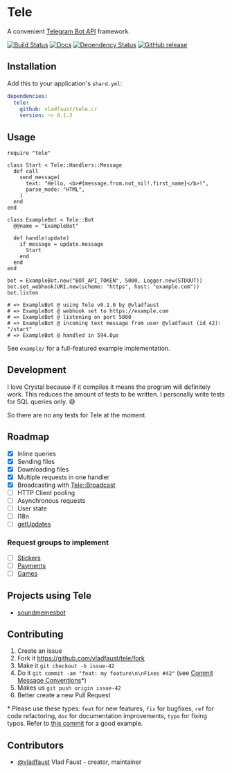 # Tele

A convenient [Telegram Bot API](https://core.telegram.org/bots/api) framework.

[![Build Status](https://travis-ci.org/vladfaust/tele.cr.svg?branch=master)](https://travis-ci.org/vladfaust/tele.cr) [![Docs](https://img.shields.io/badge/docs-unavailable-lightgray.svg)](https://vladfaust.com/tele.cr) [![Dependency Status](https://shards.rocks/badge/github/vladfaust/tele.cr/status.svg)](https://shards.rocks/github/vladfaust/tele.cr) [![GitHub release](https://img.shields.io/github/release/vladfaust/tele.cr.svg)](https://github.com/vladfaust/tele.cr/releases)

## Installation

Add this to your application's `shard.yml`:

```yaml
dependencies:
  tele:
    github: vladfaust/tele.cr
    version: ~> 0.1.3
```

## Usage

```crystal
require "tele"

class Start < Tele::Handlers::Message
  def call
    send_message(
      text: "Hello, <b>#{message.from.not_nil!.first_name}</b>!",
      parse_mode: "HTML",
    )
  end
end

class ExampleBot < Tele::Bot
  @@name = "ExampleBot"

  def handle(update)
    if message = update.message
      Start
    end
  end
end

bot = ExampleBot.new("BOT_API_TOKEN", 5000, Logger.new(STDOUT))
bot.set_webhook(URI.new(scheme: "https", host: "example.com"))
bot.listen

# => ExampleBot @ using Tele v0.1.0 by @vladfaust
# => ExampleBot @ webhook set to https://example.com
# => ExampleBot @ listening on port 5000
# => ExampleBot @ incoming text message from user @vladfaust (id 42): "/start"
# => ExampleBot @ handled in 594.0µs
```

See `example/` for a full-featured example implementation.

## Development

I love Crystal because if it compiles it means the program will definitely work. This reduces the amount of tests to be written. I personally write tests for SQL queries only. 😄

So there are no any tests for Tele at the moment.

## Roadmap

- [x] Inline queries
- [x] Sending files
- [x] Downloading files
- [x] Multiple requests in one handler
- [x] Broadcasting with [Tele::Broadcast](https://github.com/vladfaust/tele-broadcast.cr)
- [ ] HTTP Client pooling
- [ ] Asynchronous requests
- [ ] User state
- [ ] I18n
- [ ] [getUpdates](https://core.telegram.org/bots/api#getupdates)

### Request groups to implement

- [ ] [Stickers](https://core.telegram.org/bots/api#stickers)
- [ ] [Payments](https://core.telegram.org/bots/api#payments)
- [ ] [Games](https://core.telegram.org/bots/api#games)

## Projects using Tele

- [soundmemesbot](https://github.com/vladfaust/soundmemes.cr)

## Contributing

1. Create an issue
2. Fork it https://github.com/vladfaust/tele/fork
3. Make it `git checkout -b issue-42`
4. Do it `git commit -am "feat: my feature\n\nFixes #42"` (see [Commit Message Conventions](https://gist.github.com/stephenparish/9941e89d80e2bc58a153)*)
5. Makes us `git push origin issue-42`
6. Better create a new Pull Request

\* Please use these types: `feat` for new features, `fix` for bugfixes, `ref` for code refactoring, `doc` for documentation improvements, `typo` for fixing typos. Refer to [this commit](https://github.com/vladfaust/tele.cr/commit/5eecab0b9e71282c403c6753ac3064581afd9009) for a good example.

## Contributors

- [@vladfaust](https://github.com/vladfaust) Vlad Faust - creator, maintainer
